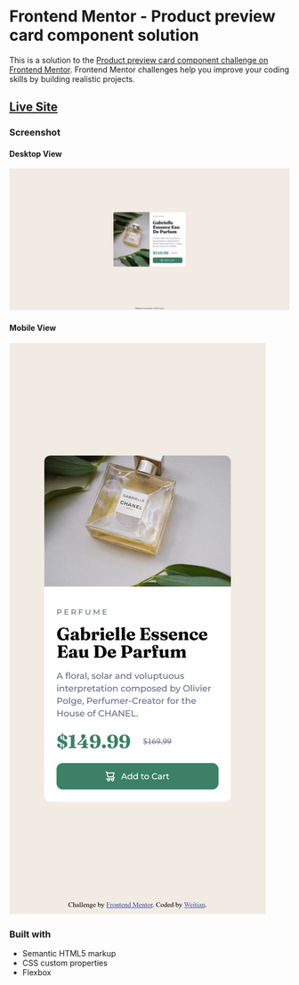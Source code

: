 # Frontend Mentor - Product preview card component solution

This is a solution to the [Product preview card component challenge on Frontend Mentor](https://www.frontendmentor.io/challenges/product-preview-card-component-GO7UmttRfa). Frontend Mentor challenges help you improve your coding skills by building realistic projects.

## [Live Site](https://hweitian.github.io/frontendmentor-product-preview-card-component-main/)

### Screenshot

#### Desktop View

![](images/screenshot-desktop.png)

#### Mobile View

![](images/screenshot-mobile.png)

### Built with

- Semantic HTML5 markup
- CSS custom properties
- Flexbox
